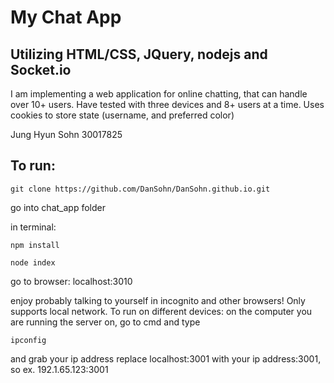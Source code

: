 # My Chat App
## Utilizing HTML/CSS, JQuery, nodejs and Socket.io

I am implementing a web application for online chatting, that can handle over 10+ users. Have tested with three devices and 8+ users at a time. 
Uses cookies to store state (username, and preferred color)

Jung Hyun Sohn
30017825
## To run:
```
git clone https://github.com/DanSohn/DanSohn.github.io.git
```
go into chat_app folder

in terminal:
```
npm install
```
```
node index
```

go to browser:
localhost:3010

enjoy probably talking to yourself in incognito and other browsers! Only supports local network.
To run on different devices:
on the computer you are running the server on, go to cmd and type 
```
ipconfig 
```
and grab your ip address
replace localhost:3001 with your ip address:3001, so ex. 192.1.65.123:3001
